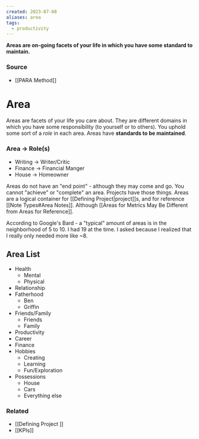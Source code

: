```yaml
---
created: 2023-07-08
aliases: area
tags:
  - productivity
---
```

**Areas are on-going facets of your life in which you have some standard to maintain.**
### Source
- [[PARA Method]]

# Area

Areas are facets of your life you care about. They are different domains in which you have some responsibility (to yourself or to others). You uphold some sort of a *role* in each area. Areas have **standards to be maintained**. 

### Area → Role(s)
- Writing → Writer/Critic
- Finance → Financial Manger
- House → Homeowner

Areas do not have an "end point" - although they may come and go. You cannot "achieve" or "complete" an area. Projects have those things. Areas are a logical container for [[Defining Project|project]]s, and for reference [[Note Types#Area Notes]]. Although [[Areas for Metrics May Be Different from Areas for Reference]].

According to Google's Bard - a "typical" amount of areas is in the neighborhood of 5 to 10. I had 19 at the time. I asked because I realized that I really only needed more like ~8.

## Area List
* Health
	* Mental
	* Physical
* Relationship
* Fatherhood
	* Ben
	* Griffin
* Friends/Family
	* Friends
	* Family
* Productivity
* Career
* Finance
* Hobbies
	* Creating
	* Learning
	* Fun/Exploration
* Possessions
	* House
	* Cars
	* Everything else

### Related
- [[Defining Project ]]
- [[KPIs]]